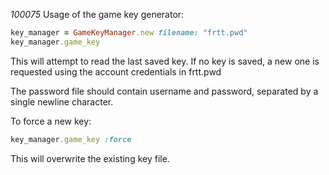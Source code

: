 *100075*
Usage of the game key generator:
```ruby
key_manager = GameKeyManager.new filename: "frtt.pwd" 
key_manager.game_key
```
This will attempt to read the last saved key.
If no key is saved, a new one is requested using the account credentials in frtt.pwd

The password file should contain username and password, separated by a single newline character.

To force a new key:
```ruby
key_manager.game_key :force
```

This will overwrite the existing key file.
